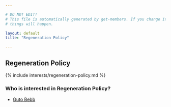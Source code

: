 ```yaml
---

# DO NOT EDIT!
# This file is automatically generated by get-members. If you change it, bad
# things will happen.

layout: default
title: "Regeneration Policy"

---
```


## Regeneration Policy

{% include interests/regeneration-policy.md %}

### Who is interested in Regeneration Policy?


* [Guto Bebb](/members/guto-bebb.html)
